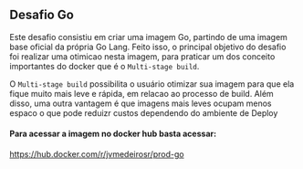 ## Desafio Go

Este desafio consistiu em criar uma imagem Go, partindo de uma imagem base oficial da própria Go Lang. Feito isso, o principal objetivo do desafio foi realizar uma otimicao nesta imagem, para praticar um dos conceito importantes do docker que é o `Multi-stage build`.

O `Multi-stage build` possibilita o usuário otimizar sua imagem para que ela fique muito mais leve e rápida, em relacao ao processo de build. Além disso, uma outra vantagem é que imagens mais leves ocupam menos espaco o que pode reduizr custos dependendo do ambiente de Deploy


#### Para acessar a imagem no docker hub basta acessar:
<https://hub.docker.com/r/jvmedeirosr/prod-go>

